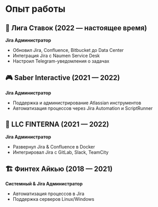 # Опыт работы

## 🎲 Лига Ставок (2022 — настоящее время)
**Jira Администратор**
- Обновил Jira, Confluence, Bitbucket до Data Center
- Интеграция Jira с Naumen Service Desk
- Настроил Telegram-уведомления о задачах

## 🎮 Saber Interactive (2021 — 2022)
**Jira Администратор**
- Поддержка и администрирование Atlassian инструментов
- Автоматизация процессов через Jira Automation и ScriptRunner

## 🏦 LLC FINTERNA (2021 — 2022)
**Jira Администратор**
- Развернул Jira & Confluence в Docker
- Интегрировал Jira с GitLab, Slack, TeamCity

## 🏗 Финтех Айкью (2018 — 2021)
**Системный & Jira Администратор**
- Автоматизация процессов в Jira
- Поддержка серверов Linux/Windows
